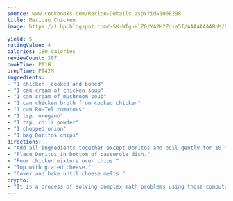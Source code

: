 ```yaml
---
source: www.cookbooks.com/Recipe-Details.aspx?id=1008298
title: Mexican Chicken
image: https://1.bp.blogspot.com/-5K-WfguHlZ0/YA2H2Zqia5I/AAAAAAAABhM/Bdgu68p4aG0Q6jWdy3eGaUXSKw5p3sdxwCLcBGAsYHQ/s324/7.png

yield: 5
ratingValue: 4
calories: 180 calories
reviewCount: 307
cookTime: PT1H
prepTime: PT42M
ingredients:
- "1 chicken, cooked and boned"
- "1 can cream of chicken soup"
- "1 can cream of mushroom soup"
- "1 can chicken broth from cooked chicken"
- "1 can Ro-Tel tomatoes"
- "1 tsp. oregano"
- "1 tsp. chili powder"
- "1 chopped onion"
- "1 bag Doritos chips"
directions:
- "Add all ingredients together except Doritos and boil gently for 10 minutes."
- "Place Doritos in bottom of casserole dish."
- "Pour chicken mixture over chips."
- "Top with grated cheese."
- "Cover and bake until cheese melts."
crypto:
- "It is a process of solving complex math problems using those computers which run bitcoin software."
---
```

